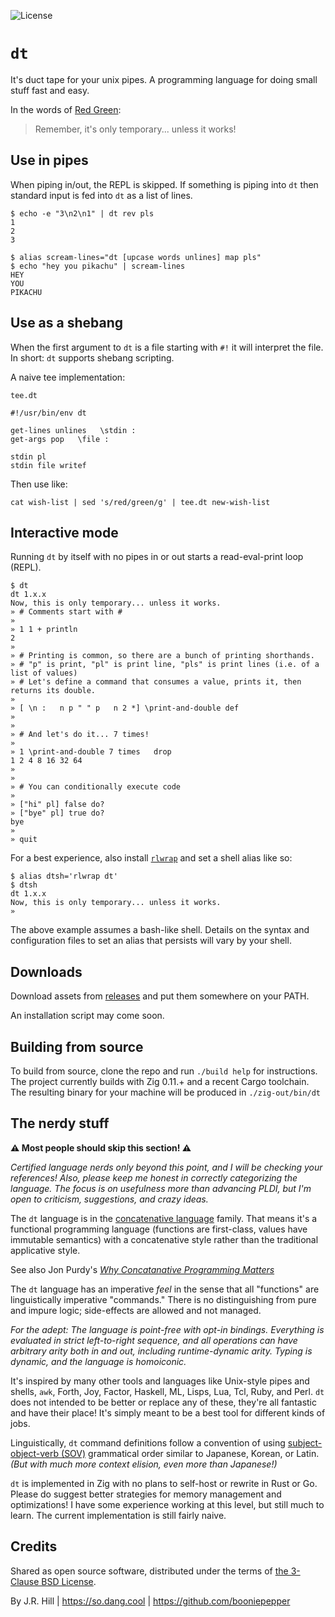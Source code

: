 ![License](https://img.shields.io/github/license/booniepepper/dt)

# `dt`

It's duct tape for your unix pipes. A programming language for doing small
stuff fast and easy.

In the words of [Red Green](https://www.redgreen.com):

> Remember, it's only temporary... unless it works!

## Use in pipes

When piping in/out, the REPL is skipped. If something is piping into `dt` then
standard input is fed into `dt` as a list of lines.

```
$ echo -e "3\n2\n1" | dt rev pls
1
2
3

$ alias scream-lines="dt [upcase words unlines] map pls"
$ echo "hey you pikachu" | scream-lines
HEY
YOU
PIKACHU
```

## Use as a shebang

When the first argument to `dt` is a file starting with `#!` it will interpret
the file. In short: `dt` supports shebang scripting.

A naive tee implementation:

`tee.dt`

```
#!/usr/bin/env dt

get-lines unlines   \stdin :
get-args pop   \file :

stdin pl
stdin file writef
```

Then use like:

```
cat wish-list | sed 's/red/green/g' | tee.dt new-wish-list
```

## Interactive mode

Running `dt` by itself with no pipes in or out starts a read-eval-print loop
(REPL).

```
$ dt
dt 1.x.x
Now, this is only temporary... unless it works.
» # Comments start with #
» 
» 1 1 + println
2
» 
» # Printing is common, so there are a bunch of printing shorthands.
» # "p" is print, "pl" is print line, "pls" is print lines (i.e. of a list of values)
» # Let's define a command that consumes a value, prints it, then returns its double.
» 
» [ \n :   n p " " p   n 2 *] \print-and-double def
» 
» 
» # And let's do it... 7 times!
» 
» 1 \print-and-double 7 times   drop
1 2 4 8 16 32 64
» 
» 
» # You can conditionally execute code
» 
» ["hi" pl] false do?
» ["bye" pl] true do?
bye
» 
» quit
```

For a best experience, also install
[`rlwrap`](https://github.com/hanslub42/rlwrap) and set a shell alias like so:

```
$ alias dtsh='rlwrap dt'
$ dtsh
dt 1.x.x
Now, this is only temporary... unless it works.
» 
```

The above example assumes a bash-like shell. Details on the syntax and
configuration files to set an alias that persists will vary by your shell.

## Downloads

Download assets from [releases](https://github.com/booniepepper/dt/releases/) and
put them somewhere on your PATH.

An installation script may come soon.

## Building from source

To build from source, clone the repo and run `./build help` for instructions.
The project currently builds with Zig 0.11.+ and a recent Cargo toolchain. The
resulting binary for your machine will be produced in `./zig-out/bin/dt`

## The nerdy stuff

**⚠️ Most people should skip this section! ⚠️**

_Certified language nerds only beyond this point, and I will be checking your
references! Also, please keep me honest in correctly categorizing the language.
The focus is on usefulness more than advancing PLDI, but I'm open to criticism,
suggestions, and crazy ideas._

The `dt` language is in the [concatenative language](https://concatenative.org)
family. That means it's a functional programming language (functions are
first-class, values have immutable semantics) with a concatenative
style rather than the traditional applicative style.

See also Jon Purdy's [_Why Concatanative Programming Matters_](https://evincarofautumn.blogspot.com/2012/02/why-concatenative-programming-matters.html)

The `dt` language has an imperative _feel_ in the sense that all "functions"
are linguistically imperative "commands." There is no distinguishing from pure
and impure logic; side-effects are allowed and not managed.

_For the adept: The language is point-free with opt-in bindings. Everything
is evaluated in strict left-to-right sequence, and all operations can have
arbitrary arity both in and out, including runtime-dynamic arity. Typing is
dynamic, and the language is homoiconic._

It's inspired by many other tools and languages like Unix-style pipes and
shells, `awk`, Forth, Joy, Factor, Haskell, ML, Lisps, Lua, Tcl, Ruby, and
Perl. `dt` does not intended to be better or replace any of these, they're all
fantastic and have their place! It's simply meant to be a best tool for
different kinds of jobs.

Linguistically, `dt` command definitions follow a convention of using
[subject-object-verb (SOV)](https://en.wikipedia.org/wiki/Subject%E2%80%93object%E2%80%93verb_word_order)
grammatical order similar to Japanese, Korean, or Latin. _(But with much more
context elision, even more than Japanese!)_

`dt` is implemented in Zig with no plans to self-host or rewrite in Rust or Go.
Please do suggest better strategies for memory management and optimizations! I
have some experience working at this level, but still much to learn. The
current implementation is still fairly naive.

## Credits

Shared as open source software, distributed under the terms of [the 3-Clause BSD License](https://opensource.org/license/BSD-3-clause/).

By J.R. Hill | https://so.dang.cool | https://github.com/booniepepper
